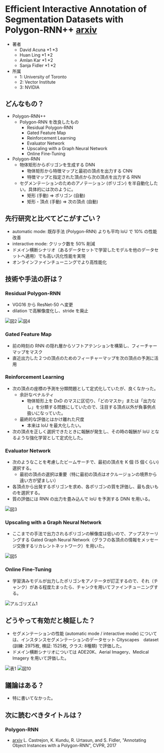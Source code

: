 # Efficient Interactive Annotation of Segmentation Datasets with Polygon-RNN++ [arxiv](https://arxiv.org/abs/1803.09693)

- 著者
    - David Acuna *1 *3
    - Huan Ling *1 *2
    - Amlan Kar *1 *2
    - Sanja Fidler *1 *2
- 所属
    - 1: University of Toronto
    - 2: Vector Institute
    - 3: NVIDIA


## どんなもの？
- Polygon-RNN++
    - Polygon-RNN を改良したもの
        - Residual Polygon-RNN
        - Gated Feature Map
        - Reinforcement Learning
        - Evaluator Network
        - Upscaling with a Graph Neural Network
        - Online Fine-Tuning
- Polygon-RNN
    - 物体矩形からポリゴンを生成する DNN
        - 物体矩形から特徴マップと最初の頂点を出力する CNN
        - 特徴マップと指定された頂点から次の頂点を出力する RNN
    - セグメンテーションのためのアノテーション (ポリゴン) を半自動化したい。具体的には次のように。
        - 矩形 (手動) ⇒ ポリゴン (自動)
        - 矩形・頂点 (手動) ⇒ 次の頂点 (自動)


## 先行研究と比べてどこがすごい？
- automatic mode: 既存手法 (Polygon-RNN) よりも平均 IoU で 10% の性能改善
- interactive mode: クリック数を 50% 削減
- ドメイン横断シナリオ（あるデータセットで学習したモデルを他のデータセットへ適用）でも高い汎化性能を実現
- オンラインファインチューニングでより高性能化


## 技術や手法の肝は？
### Residual Polygon-RNN
- VGG16 から ResNet-50 へ変更
- dilation で高解像度化し、stride を廃止

![図2](figure_2.jpg)
![図4](figure_4.jpg)

### Gated Feature Map
- 前の時刻の RNN の隠れ層からソフトアテンションを構築し、フィーチャーマップをマスク
- 直近出力した２つの頂点のためのフィーチャーマップを次の頂点の予測に活用

### Reinforcement Learning
- 次の頂点の座標の予測を分類問題として定式化していたが、良くなかった。
    - 余計なペナルティ
        - 物体矩形上を DxD のマスに区切り、「どのマスか」または「出力なし」を分類する問題にしていたので、注目する頂点以外が負事例点扱いになっていた。
    - 最終的な評価とはかけ離れた尺度
        - 本来は IoU を最大化したい。
- 次の頂点を正しく選択できたときに報酬が発生し、その時の報酬が IoU となるような強化学習として定式化した。

### Evaluator Network
- 次のようなことを考慮したビームサーチで、最初の頂点を K 個 (5 個くらい) 選択する。
    - 最初の頂点の選択は重要（特に最初の頂点はオクルージョンの境界から遠い方が望ましい）
- 各頂点から出発するポリゴンを求め、各ポリゴンの質を評価し、最も良いものを選択する。
- 質の評価には RNN の出力を畳み込んで IoU を予測する DNN を用いる。

![図3](figure_3.jpg)

### Upscaling with a Graph Neural Network
- ここまでの手法で出力されるポリゴンの解像度は低いので、アップスケーリングする Gated Graph Neural Network（グラフの各頂点の情報をメッセージ交換するリカレントネットワーク）を用いた。

![図5](figure_5.jpg)

### Online Fine-Tuning
- 学習済みモデルが出力したポリゴンをアノテータが訂正するので、それ（チャンク）がある程度たまったら、チャンクを用いてファインチューニングする。

![アルゴリズム1](algorithm_1.jpg)


## どうやって有効だと検証した？
- セグメンテーションの性能 (automatic mode / interactive mode) については、インスタンスセグメンテーションのデータセット Cityscapes　dataset (訓練: 2975枚, 検証: 1525枚, クラス: 8種類) で評価した。
- ドメイン横断シナリオについては ADE20K、Aerial Imagery、Medical Imagery を用いて評価した。

![表1](table_1.jpg)
![図10](figure_10.jpg)


## 議論はある？
- 特に書いてなかった。


## 次に読むべきタイトルは？

### Polygon-RNN
- [arxiv](https://arxiv.org/abs/1704.05548) L. Castrejon, K. Kundu, R. Urtasun, and S. Fidler, "Annotating Object Instances with a Polygon-RNN", CVPR, 2017
